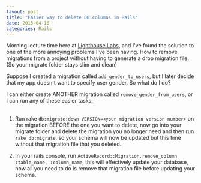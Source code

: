 ```yaml
---
layout: post
title: "Easier way to delete DB columns in Rails"
date: 2015-04-16
categories: Rails
---
```


Morning lecture time here at [Lighthouse Labs][lighthouse], and I've found the solution to one of the more annoying problems I've been having. How to remove migrations from a project without having to generate a drop migration file. (So your migrate folder stays slim and clean)

Suppose I created a migration called `add_gender_to_users`, but I later decide that my app doesn't want to specify user gender. So what do I do?

I can either create ANOTHER migration called `remove_gender_from_users`, or I can run any of these easier tasks:
<br><br>

1. Run rake `db:migrate:down VERSION=<your migration version number>` on the migration BEFORE the one you want to delete, now go into your migrate folder and delete the migration you no longer need and then run `rake db:migrate`, so your schema will now be updated but this time without that migration file that you deleted.

2. In your rails console, run `ActiveRecord::Migration.remove_column :table_name, :column_name`, this will effectively update your database, now all you need to do is remove that migration file before updating your schema.


[lighthouse]: http://lighthouselabs.ca
